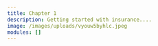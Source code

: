 ```yaml
---
title: Chapter 1
description: Getting started with insurance....
image: /images/uploads/vyouw5byhlc.jpeg
modules: []
---
```


